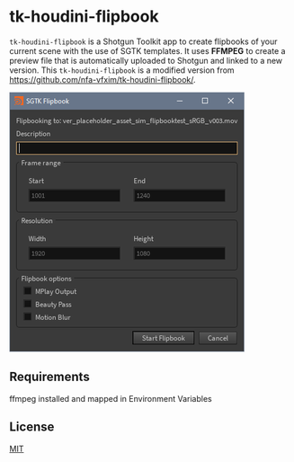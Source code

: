 # tk-houdini-flipbook

`tk-houdini-flipbook` is a Shotgun Toolkit app to create flipbooks of your current scene with the use of SGTK templates. It uses **FFMPEG** to create a preview file that is automatically uploaded to Shotgun and linked to a new version. This `tk-houdini-flipbook` is a modified version from https://github.com/nfa-vfxim/tk-houdini-flipbook/.

![ui](resources/ui.png "Flipbook UI App")

## Requirements
ffmpeg installed and mapped in Environment Variables

## License
[MIT](https://choosealicense.com/licenses/mit/)
